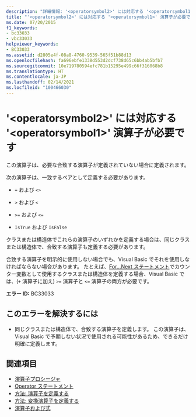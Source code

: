 ```yaml
---
description: "詳細情報: '<operatorsymbol2>' には対応する '<operatorsymbol1>' 演算子が必要です"
title: "'<operatorsymbol2>' には対応する '<operatorsymbol1>' 演算子が必要です"
ms.date: 07/20/2015
f1_keywords:
- bc33033
- vbc33033
helpviewer_keywords:
- BC33033
ms.assetid: d2805e4f-08a8-4760-9539-565f51b88d13
ms.openlocfilehash: fa696ebfe1338d553d2dcf738d65c6bb4ab5bfb7
ms.sourcegitcommit: 10e719780594efc781b15295e499c66f316068b8
ms.translationtype: HT
ms.contentlocale: ja-JP
ms.lasthandoff: 02/14/2021
ms.locfileid: "100466030"
---
```

# <a name="matching-operatorsymbol1-operator-is-required-for-operatorsymbol2"></a>'\<operatorsymbol2>' には対応する '\<operatorsymbol1>' 演算子が必要です

この演算子は、必要な合致する演算子が定義されていない場合に定義されます。  
  
 次の演算子は、一致するペアとして定義する必要があります。  
  
- `=` および `<>`  
  
- `>` および `<`  
  
- `>=` および `<=`  
  
- `IsTrue` および `IsFalse`  
  
 クラスまたは構造体でこれらの演算子のいずれかを定義する場合は、同じクラスまたは構造体で、合致する演算子も定義する必要があります。  
  
 合致する演算子を明示的に使用しない場合でも、Visual Basic でそれを使用しなければならない場合があります。 たとえば、[For...Next ステートメント](../language-reference/statements/for-next-statement.md)でカウンター変数として使用するクラスまたは構造体を定義する場合、Visual Basic では、(`+` 演算子に加え) `>=` 演算子と `<=` 演算子の両方が必要です。  
  
 **エラー ID:** BC33033  
  
## <a name="to-correct-this-error"></a>このエラーを解決するには  
  
- 同じクラスまたは構造体で、合致する演算子を定義します。 この演算子は、Visual Basic で予期しない状況で使用される可能性があるため、できるだけ明確に定義します。  
  
## <a name="see-also"></a>関連項目

- [演算子プロシージャ](../programming-guide/language-features/procedures/operator-procedures.md)
- [Operator ステートメント](../language-reference/statements/operator-statement.md)
- [方法: 演算子を定義する](../programming-guide/language-features/procedures/how-to-define-an-operator.md)
- [方法: 変換演算子を定義する](../programming-guide/language-features/procedures/how-to-define-a-conversion-operator.md)
- [演算子および式](../programming-guide/language-features/operators-and-expressions/index.md)
